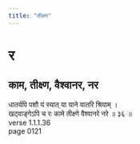 ```yaml
---
title: "तीक्ष्ण"
---
```


# र
## काम, तीक्ष्ण, वैश्वानर, नर
धातर्यपि पशौ यं स्यात् या याने यातरि श्रियाम् ।<BR>खट्वाङ्गेऽपि च रः कामे तीक्ष्णे वैश्वानरे नरे ॥ ३६ ॥<BR>verse 1.1.1.36<BR>page 0121

